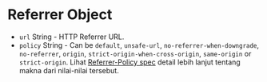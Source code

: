 # Referrer Object

* `url` String - HTTP Referrer URL.
* `policy` String - Can be `default`, `unsafe-url`, `no-referrer-when-downgrade`, `no-referrer`, `origin`, `strict-origin-when-cross-origin`, `same-origin` or `strict-origin`. Lihat [Referrer-Policy spec][1] detail lebih lanjut tentang makna dari nilai-nilai tersebut.

[1]: https://developer.mozilla.org/en-US/docs/Web/HTTP/Headers/Referrer-Policy
